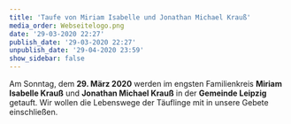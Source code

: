 ```yaml
---
title: 'Taufe von Miriam Isabelle und Jonathan Michael Krauß'
media_order: Webseitelogo.png
date: '29-03-2020 22:27'
publish_date: '29-03-2020 22:27'
unpublish_date: '29-04-2020 23:59'
show_sidebar: false
---
```


Am Sonntag, dem **29. März 2020** werden im engsten Familienkreis **Miriam Isabelle Krauß** und **Jonathan Michael Krauß** in der **Gemeinde Leipzig** getauft. Wir wollen die Lebenswege der Täuflinge mit in unsere Gebete einschließen.